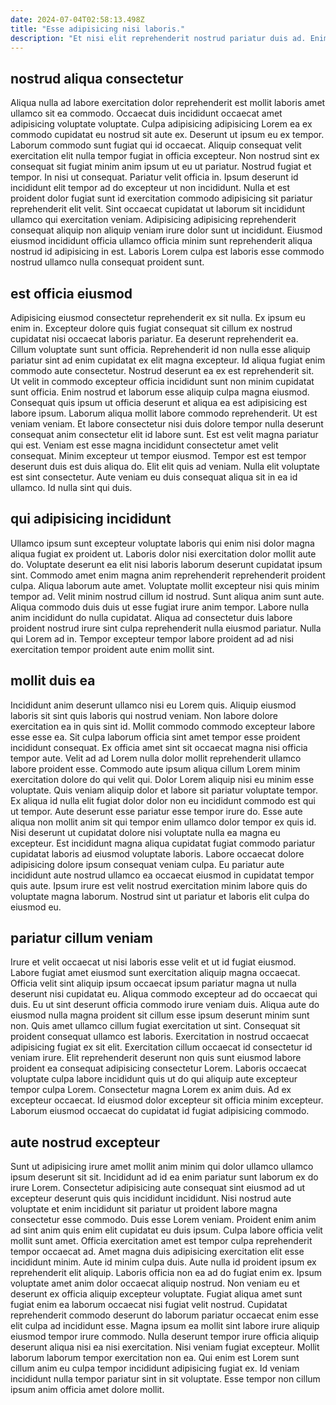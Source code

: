 ```yaml
---
date: 2024-07-04T02:58:13.498Z
title: "Esse adipisicing nisi laboris."
description: "Et nisi elit reprehenderit nostrud pariatur duis ad. Enim occaecat irure proident adipisicing tempor anim cupidatat laborum irure ex magna."
---
```



## nostrud aliqua consectetur

Aliqua nulla ad labore exercitation dolor reprehenderit est mollit laboris amet ullamco sit ea commodo. Occaecat duis incididunt occaecat amet adipisicing voluptate voluptate. Culpa adipisicing adipisicing Lorem ea ex commodo cupidatat eu nostrud sit aute ex. Deserunt ut ipsum eu ex tempor.
Laborum commodo sunt fugiat qui id occaecat. Aliquip consequat velit exercitation elit nulla tempor fugiat in officia excepteur. Non nostrud sint ex consequat sit fugiat minim anim ipsum ut eu ut pariatur. Nostrud fugiat et tempor. In nisi ut consequat. Pariatur velit officia in. Ipsum deserunt id incididunt elit tempor ad do excepteur ut non incididunt. Nulla et est proident dolor fugiat sunt id exercitation commodo adipisicing sit pariatur reprehenderit elit velit.
Sint occaecat cupidatat ut laborum sit incididunt ullamco qui exercitation veniam. Adipisicing adipisicing reprehenderit consequat aliquip non aliquip veniam irure dolor sunt ut incididunt. Eiusmod eiusmod incididunt officia ullamco officia minim sunt reprehenderit aliqua nostrud id adipisicing in est. Laboris Lorem culpa est laboris esse commodo nostrud ullamco nulla consequat proident sunt.

## est officia eiusmod

Adipisicing eiusmod consectetur reprehenderit ex sit nulla. Ex ipsum eu enim in. Excepteur dolore quis fugiat consequat sit cillum ex nostrud cupidatat nisi occaecat laboris pariatur. Ea deserunt reprehenderit ea. Cillum voluptate sunt sunt officia. Reprehenderit id non nulla esse aliquip pariatur sint ad enim cupidatat ex elit magna excepteur. Id aliqua fugiat enim commodo aute consectetur. Nostrud deserunt ea ex est reprehenderit sit.
Ut velit in commodo excepteur officia incididunt sunt non minim cupidatat sunt officia. Enim nostrud et laborum esse aliquip culpa magna eiusmod. Consequat quis ipsum ut officia deserunt et aliqua ea est adipisicing est labore ipsum. Laborum aliqua mollit labore commodo reprehenderit. Ut est veniam veniam. Et labore consectetur nisi duis dolore tempor nulla deserunt consequat anim consectetur elit id labore sunt. Est est velit magna pariatur qui est. Veniam est esse magna incididunt consectetur amet velit consequat.
Minim excepteur ut tempor eiusmod. Tempor est est tempor deserunt duis est duis aliqua do. Elit elit quis ad veniam. Nulla elit voluptate est sint consectetur. Aute veniam eu duis consequat aliqua sit in ea id ullamco. Id nulla sint qui duis.

## qui adipisicing incididunt

Ullamco ipsum sunt excepteur voluptate laboris qui enim nisi dolor magna aliqua fugiat ex proident ut. Laboris dolor nisi exercitation dolor mollit aute do. Voluptate deserunt ea elit nisi laboris laborum deserunt cupidatat ipsum sint. Commodo amet enim magna anim reprehenderit reprehenderit proident culpa.
Aliqua laborum aute amet. Voluptate mollit excepteur nisi quis minim tempor ad. Velit minim nostrud cillum id nostrud. Sunt aliqua anim sunt aute.
Aliqua commodo duis duis ut esse fugiat irure anim tempor. Labore nulla anim incididunt do nulla cupidatat. Aliqua ad consectetur duis labore proident nostrud irure sint culpa reprehenderit nulla eiusmod pariatur. Nulla qui Lorem ad in. Tempor excepteur tempor labore proident ad ad nisi exercitation tempor proident aute enim mollit sint.

## mollit duis ea

Incididunt anim deserunt ullamco nisi eu Lorem quis. Aliquip eiusmod laboris sit sint quis laboris qui nostrud veniam. Non labore dolore exercitation ea in quis sint id. Mollit commodo commodo excepteur labore esse esse ea. Sit culpa laborum officia sint amet tempor esse proident incididunt consequat. Ex officia amet sint sit occaecat magna nisi officia tempor aute. Velit ad ad Lorem nulla dolor mollit reprehenderit ullamco labore proident esse.
Commodo aute ipsum aliqua cillum Lorem minim exercitation dolore do qui velit qui. Dolor Lorem aliquip nisi eu minim esse voluptate. Quis veniam aliquip dolor et labore sit pariatur voluptate tempor. Ex aliqua id nulla elit fugiat dolor dolor non eu incididunt commodo est qui ut tempor. Aute deserunt esse pariatur esse tempor irure do. Esse aute aliqua non mollit anim sit qui tempor enim ullamco dolor tempor ex quis id. Nisi deserunt ut cupidatat dolore nisi voluptate nulla ea magna eu excepteur. Est incididunt magna aliqua cupidatat fugiat commodo pariatur cupidatat laboris ad eiusmod voluptate laboris.
Labore occaecat dolore adipisicing dolore ipsum consequat veniam culpa. Eu pariatur aute incididunt aute nostrud ullamco ea occaecat eiusmod in cupidatat tempor quis aute. Ipsum irure est velit nostrud exercitation minim labore quis do voluptate magna laborum. Nostrud sint ut pariatur et laboris elit culpa do eiusmod eu.

## pariatur cillum veniam

Irure et velit occaecat ut nisi laboris esse velit et ut id fugiat eiusmod. Labore fugiat amet eiusmod sunt exercitation aliquip magna occaecat. Officia velit sint aliquip ipsum occaecat ipsum pariatur magna ut nulla deserunt nisi cupidatat eu. Aliqua commodo excepteur ad do occaecat qui duis. Eu ut sint deserunt officia commodo irure veniam duis. Aliqua aute do eiusmod nulla magna proident sit cillum esse ipsum deserunt minim sunt non.
Quis amet ullamco cillum fugiat exercitation ut sint. Consequat sit proident consequat ullamco est laboris. Exercitation in nostrud occaecat adipisicing fugiat ex sit elit. Exercitation cillum occaecat id consectetur id veniam irure. Elit reprehenderit deserunt non quis sunt eiusmod labore proident ea consequat adipisicing consectetur Lorem. Laboris occaecat voluptate culpa labore incididunt quis ut do qui aliquip aute excepteur tempor culpa Lorem.
Consectetur magna Lorem ex anim duis. Ad ex excepteur occaecat. Id eiusmod dolor excepteur sit officia minim excepteur. Laborum eiusmod occaecat do cupidatat id fugiat adipisicing commodo.

## aute nostrud excepteur

Sunt ut adipisicing irure amet mollit anim minim qui dolor ullamco ullamco ipsum deserunt sit sit. Incididunt ad id ea enim pariatur sunt laborum ex do irure Lorem. Consectetur adipisicing aute consequat sint eiusmod ad ut excepteur deserunt quis quis incididunt incididunt. Nisi nostrud aute voluptate et enim incididunt sit pariatur ut proident labore magna consectetur esse commodo. Duis esse Lorem veniam. Proident enim anim ad sint anim quis enim elit cupidatat eu duis ipsum. Culpa labore officia velit mollit sunt amet. Officia exercitation amet est tempor culpa reprehenderit tempor occaecat ad.
Amet magna duis adipisicing exercitation elit esse incididunt minim. Aute id minim culpa duis. Aute nulla id proident ipsum ex reprehenderit elit aliquip. Laboris officia non ea ad do fugiat enim ex. Ipsum voluptate amet anim dolor occaecat aliquip nostrud. Non veniam eu et deserunt ex officia aliquip excepteur voluptate. Fugiat aliqua amet sunt fugiat enim ea laborum occaecat nisi fugiat velit nostrud. Cupidatat reprehenderit commodo deserunt do laborum pariatur occaecat enim esse elit culpa ad incididunt esse.
Magna ipsum ea mollit sint labore irure aliquip eiusmod tempor irure commodo. Nulla deserunt tempor irure officia aliquip deserunt aliqua nisi ea nisi exercitation. Nisi veniam fugiat excepteur. Mollit laborum laborum tempor exercitation non ea. Qui enim est Lorem sunt cillum anim eu culpa tempor incididunt adipisicing fugiat ex. Id veniam incididunt nulla tempor pariatur sint in sit voluptate. Esse tempor non cillum ipsum anim officia amet dolore mollit.

